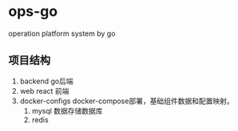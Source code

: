 # ops-go
operation platform system by go
## 项目结构
1. backend go后端
2. web react 前端
3. docker-configs docker-compose部署，基础组件数据和配置映射。
   1. mysql 数据存储数据库
   2. redis 